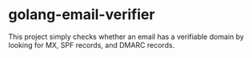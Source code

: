 # golang-email-verifier
This project simply checks whether an email has a verifiable domain by looking for MX, SPF records, and DMARC records.
